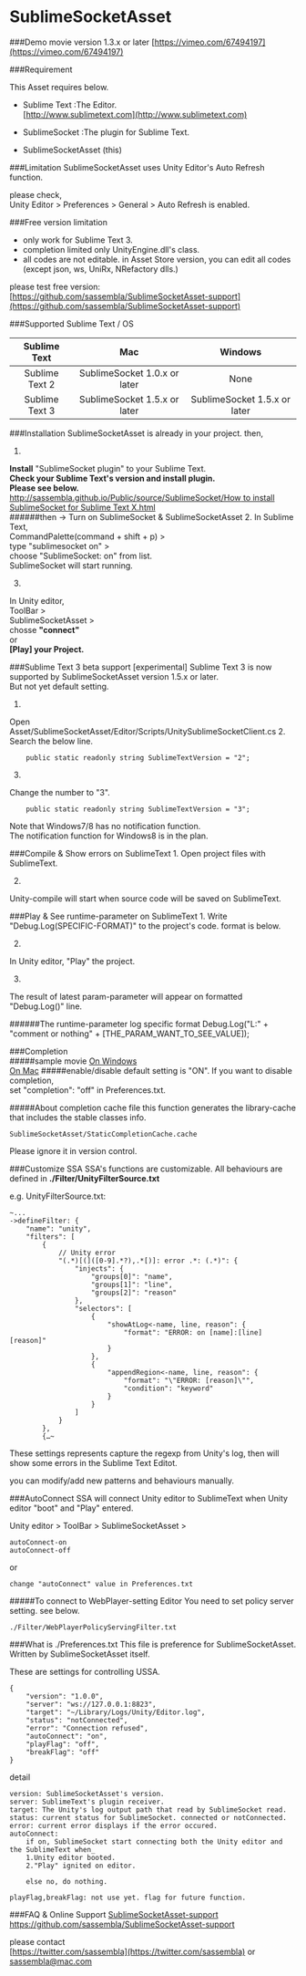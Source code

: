 # SublimeSocketAsset

###Demo movie
version 1.3.x or later [https://vimeo.com/67494197](https://vimeo.com/67494197)

###Requirement

This Asset requires below.  

* Sublime Text :The Editor.  
 [http://www.sublimetext.com](http://www.sublimetext.com)
 
* SublimeSocket :The plugin for Sublime Text.

* SublimeSocketAsset (this)

###Limitation
SublimeSocketAsset uses Unity Editor's Auto Refresh function.

please check,  
Unity Editor > Preferences > General > Auto Refresh is enabled.


###Free version limitation

* only work for Sublime Text 3.
* completion limited only UnityEngine.dll's class.
* all codes are not editable. in Asset Store version, you can edit all codes (except json, ws, UniRx, NRefactory dlls.)

please test free version:
[https://github.com/sassembla/SublimeSocketAsset-support](https://github.com/sassembla/SublimeSocketAsset-support)

###Supported Sublime Text / OS

| Sublime Text | Mac | Windows |
|:-----------:|:------------:|:------------:|
| Sublime Text 2|SublimeSocket 1.0.x or later|None|
| Sublime Text 3|SublimeSocket 1.5.x or later|SublimeSocket 1.5.x or later|

###Installation
SublimeSocketAsset is already in your project. then,  

1.
**Install** "SublimeSocket plugin" to your Sublime Text.  
**Check your Sublime Text's version and install plugin.  
Please see below.**  
[http://sassembla.github.io/Public/source/SublimeSocket/How to install SublimeSocket for Sublime Text X.html](http://sassembla.github.io/Public/source/SublimeSocket/How%20to%20install%20SublimeSocket%20for%20Sublime%20Text%20X.html)  
######then -> Turn on SublimeSocket & SublimeSocketAsset
2.
In Sublime Text,   
CommandPalette(command + shift + p) >  
type "sublimesocket on" >  
choose "SublimeSocket: on" from list.  
SublimeSocket will start running.


3.
In Unity editor,  
ToolBar >  
SublimeSocketAsset >  
chosse **"connect"**  
or   
**[Play] your Project.**

###Sublime Text 3 beta support [experimental]
Sublime Text 3 is now supported by SublimeSocketAsset version 1.5.x or later.  
But not yet default setting.  

1.
Open Asset/SublimeSocketAsset/Editor/Scripts/UnitySublimeSocketClient.cs
2.
Search the below line.  

		public static readonly string SublimeTextVersion = "2";
3.
Change the number to "3".  

		public static readonly string SublimeTextVersion = "3";

Note that Windows7/8 has no notification function.  
The notification function for Windows8 is in the plan.

###Compile & Show errors on SublimeText
1.
Open project files with SublimeText.

2.
Unity-compile will start when source code will be saved on SublimeText.

###Play & See runtime-parameter on SublimeText
1.
Write "Debug.Log(SPECIFIC-FORMAT)" to the project's code.
format is below.

2.
In Unity editor, "Play" the project.

3.
The result of latest param-parameter will appear on formatted "Debug.Log()" line.

######The runtime-parameter log specific format
	Debug.Log("L:" + "comment or nothing" + [THE_PARAM_WANT_TO_SEE_VALUE]);
	

###Completion  
#####sample movie
[On Windows](https://vimeo.com/71184393)  
[On Mac](https://vimeo.com/71184153)
#####enable/disable
default setting is "ON".
If you want to disable completion,  
set "completion": "off" in Preferences.txt.
		
#####About completion cache file
this function generates the library-cache that includes the stable classes info.

	SublimeSocketAsset/StaticCompletionCache.cache

Please ignore it in version control.

		
		
###Customize SSA
SSA's functions are customizable. 
All behaviours are defined in **./Filter/UnityFilterSource.txt**

e.g. UnityFilterSource.txt: 

	~...
	->defineFilter: {
        "name": "unity",
        "filters": [
            {
                // Unity error
                "(.*)[(]([0-9].*?),.*[)]: error .*: (.*)": {
                    "injects": {
                        "groups[0]": "name",
                        "groups[1]": "line",
                        "groups[2]": "reason"
                    },
                    "selectors": [
                        {
                            "showAtLog<-name, line, reason": {
                                "format": "ERROR: on [name]:[line] [reason]"
                            }
                        },
                        {
                            "appendRegion<-name, line, reason": {
                                "format": "\"ERROR: [reason]\"",
                                "condition": "keyword"
                            }
                        }
                    ]
                }
            },
	        {…~
These settings represents capture the regexp from Unity's log, then will show some errors in the Sublime Text Editot.

you can modify/add new patterns and behaviours manually.


###AutoConnect
SSA will connect Unity editor to SublimeText when Unity editor "boot" and "Play" entered.  

Unity editor > ToolBar > SublimeSocketAsset >   

	autoConnect-on
	autoConnect-off

or
	
	change "autoConnect" value in Preferences.txt


#####To connect to WebPlayer-setting Editor
You need to set policy server setting. see below.

	./Filter/WebPlayerPolicyServingFilter.txt


###What is ./Preferences.txt
This file is preference for SublimeSocketAsset.  
Written by SublimeSocketAsset itself.

These are settings for controlling USSA.

	{
		"version": "1.0.0",
		"server": "ws://127.0.0.1:8823",
		"target": "~/Library/Logs/Unity/Editor.log",
		"status": "notConnected",
		"error": "Connection refused",
		"autoConnect": "on",
		"playFlag": "off",
		"breakFlag": "off"
	}	

detail
	
	version: SublimeSocketAsset's version.
	server: SublimeText's plugin receiver.
	target: The Unity's log output path that read by SublimeSocket read.
	status: current status for SublimeSocket. connected or notConnected.
	error: current error displays if the error occured.
	autoConnect:
		if on, SublimeSocket start connecting both the Unity editor and the SublimeText when_
		1.Unity editor booted.
		2."Play" ignited on editor.
	
		else no, do nothing.
	
	playFlag,breakFlag: not use yet. flag for future function.


###FAQ & Online Support
[SublimeSocketAsset-support](https://github.com/sassembla/SublimeSocketAsset-support)  
https://github.com/sassembla/SublimeSocketAsset-support

please contact   
[https://twitter.com/sassembla](https://twitter.com/sassembla)
or
[sassembla@mac.com](mailto:sassembla@mac.com)

